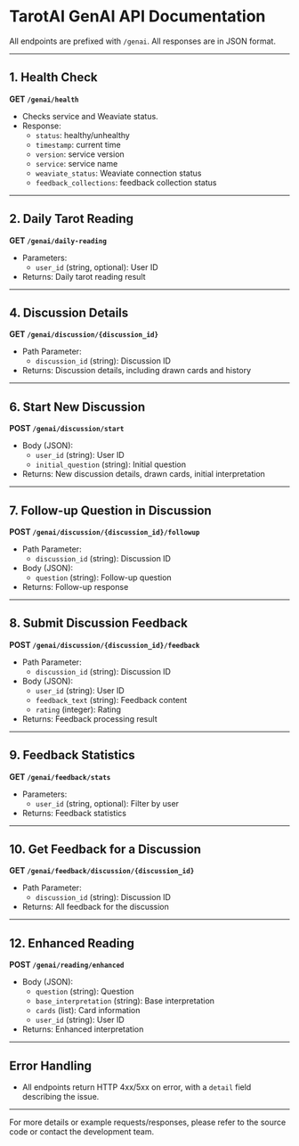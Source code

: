 # TarotAI GenAI API Documentation

All endpoints are prefixed with `/genai`. All responses are in JSON format.

---

## 1. Health Check

**GET `/genai/health`**
- Checks service and Weaviate status.
- Response:
  - `status`: healthy/unhealthy
  - `timestamp`: current time
  - `version`: service version
  - `service`: service name
  - `weaviate_status`: Weaviate connection status
  - `feedback_collections`: feedback collection status

---

## 2. Daily Tarot Reading

**GET `/genai/daily-reading`**
- Parameters:
  - `user_id` (string, optional): User ID
- Returns: Daily tarot reading result

---

## 4. Discussion Details

**GET `/genai/discussion/{discussion_id}`**
- Path Parameter:
  - `discussion_id` (string): Discussion ID
- Returns: Discussion details, including drawn cards and history

---

## 6. Start New Discussion

**POST `/genai/discussion/start`**
- Body (JSON):
  - `user_id` (string): User ID
  - `initial_question` (string): Initial question
- Returns: New discussion details, drawn cards, initial interpretation

---

## 7. Follow-up Question in Discussion

**POST `/genai/discussion/{discussion_id}/followup`**
- Path Parameter:
  - `discussion_id` (string): Discussion ID
- Body (JSON):
  - `question` (string): Follow-up question
- Returns: Follow-up response

---

## 8. Submit Discussion Feedback

**POST `/genai/discussion/{discussion_id}/feedback`**
- Path Parameter:
  - `discussion_id` (string): Discussion ID
- Body (JSON):
  - `user_id` (string): User ID
  - `feedback_text` (string): Feedback content
  - `rating` (integer): Rating
- Returns: Feedback processing result

---

## 9. Feedback Statistics

**GET `/genai/feedback/stats`**
- Parameters:
  - `user_id` (string, optional): Filter by user
- Returns: Feedback statistics

---

## 10. Get Feedback for a Discussion

**GET `/genai/feedback/discussion/{discussion_id}`**
- Path Parameter:
  - `discussion_id` (string): Discussion ID
- Returns: All feedback for the discussion

---

## 12. Enhanced Reading

**POST `/genai/reading/enhanced`**
- Body (JSON):
  - `question` (string): Question
  - `base_interpretation` (string): Base interpretation
  - `cards` (list): Card information
  - `user_id` (string): User ID
- Returns: Enhanced interpretation

---

## Error Handling

- All endpoints return HTTP 4xx/5xx on error, with a `detail` field describing the issue.

---

For more details or example requests/responses, please refer to the source code or contact the development team.
